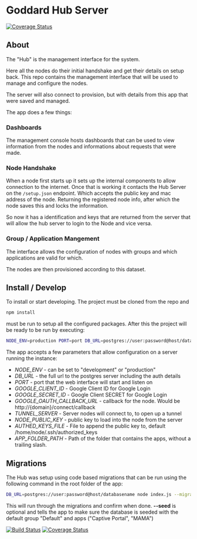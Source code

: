 # Goddard Hub Server

[![Coverage Status](https://coveralls.io/repos/praekelt/goddard-hub-server/badge.svg?branch=feature%2Fcoverage&service=github)](https://coveralls.io/github/praekelt/goddard-hub-server?branch=feature%2Fcoverage)

## About

The "Hub" is the management interface for the system.

Here all the nodes do their initial handshake and get their details on setup back. This repo contains the management interface that will be used to manage and configure the nodes.

The server will also connect to provision, but with details from this app that were saved and managed.

The app does a few things:

### Dashboards

The management console hosts dashboards that can be used to view information from the nodes and informations about requests that were made.

### Node Handshake

When a node first starts up it sets up the internal components to allow connection to the internet. Once that is working it contacts the Hub Server on the ``/setup.json`` endpoint. Which accepts the public key and mac address of the node. Returning the registered node info, after which the node saves this and locks the information.

So now it has a identification and keys that are returned from the server that will allow the hub server to login to the Node and vice versa.

### Group / Application Mangement

The interface allows the configuration of nodes with groups and which applications are valid for which.

The nodes are then provisioned according to this dataset.

###

## Install / Develop

To install or start developing. The project must be cloned from the repo and

````bash
npm install
````

must be run to setup all the configured packages. After this the project will be ready to be run by executing:

````bash
NODE_ENV=production PORT=port DB_URL=postgres://user:password@host/databasename node index.js
````

The app accepts a few parameters that allow configuration on a server running the instance:

* *NODE_ENV* - can be set to "development" or "production"
* *DB_URL* - the full url to the postgres server including the auth details
* *PORT* - port that the web interface will start and listen on
* *GOOGLE_CLIENT_ID* - Google Client ID for Google Login
* *GOOGLE_SECRET_ID* - Google Client SECRET for Google Login
* *GOOGLE_OAUTH_CALLBACK_URL* - callback for the node. Would be http://{domain}/connect/callback
* *TUNNEL_SERVER* - Server nodes will connect to, to open up a tunnel
* *NODE_PUBLIC_KEY* - public key to load into the node from the server
* *AUTHED_KEYS_FILE* - File to append the public key to, default /home/node/.ssh/authorized_keys
* *APP_FOLDER_PATH* - Path of the folder that contains the apps, without a trailing slash.


## Migrations

The Hub was setup using code based migrations that can be run using the following command in the root folder of the app:

````bash
DB_URL=postgres://user:password@host/databasename node index.js --migrations [--seed]
````

This will run through the migrations and confirm when done. **--seed** is optional and tells the app to make sure the database is seeded with the default group "Default" and apps ("Captive Portal", "MAMA")


[![Build Status](https://travis-ci.org/praekelt/goddard-hub-server.svg)](https://github.com/praekelt/goddard-hub-server)
[![Coverage Status](https://coveralls.io/repos/github/praekelt/goddard-hub-server/badge.svg?branch=develop)](https://coveralls.io/github/praekelt/goddard-hub-server?branch=develop)
